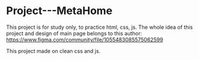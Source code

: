 # Project---MetaHome

This project is for study only, to practice html, css, js. The whole idea of this project and design of main page belongs to this author: https://www.figma.com/community/file/1055483085575062599 

This project made on clean css and js.
